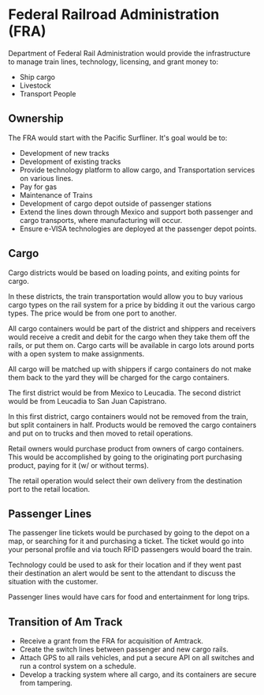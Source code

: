 # Federal Railroad Administration (FRA)

Department of Federal Rail Administration would provide the infrastructure to manage train lines, technology, licensing, and grant money to:

- Ship cargo
- Livestock
- Transport People

## Ownership

The FRA would start with the Pacific Surfliner. It's goal would be to:

- Development of new tracks
- Development of existing tracks
- Provide technology platform to allow cargo, and Transportation services on various lines.
- Pay for gas
- Maintenance of Trains
- Development of cargo depot outside of passenger stations
- Extend the lines down through Mexico and support both passenger and cargo transports, where manufacturing will occur.
- Ensure e-VISA technologies are deployed at the passenger depot points.

## Cargo

Cargo districts would be based on loading points, and exiting points for cargo.

In these districts, the train transportation would allow you to buy various cargo types on the rail system for a price by bidding it out the various cargo types. The price would be from one port to another.

All cargo containers would be part of the district and shippers and receivers would receive a credit and debit for the cargo when they take them off the rails, or put them on. Cargo carts will be available in cargo lots around ports with a open system to make assignments.

All cargo will be matched up with shippers if cargo containers do not make them back to the yard they will be charged for the cargo containers.

The first district would be from Mexico to Leucadia.
The second district would be from Leucadia to San Juan Capistrano.

In this first district, cargo containers would not be removed from the train, but split containers in half. Products would be removed the cargo containers and put on to trucks and then moved to retail operations.

Retail owners would purchase product from owners of cargo containers. This would be accomplished by going to the originating port purchasing product, paying for it (w/ or without terms).

The retail operation would select their own delivery from the destination port to the retail location.

## Passenger Lines

The passenger line tickets would be purchased by going to the depot on a map, or searching for it and purchasing a ticket. The ticket would go into your personal profile and via touch RFID passengers would board the train.

Technology could be used to ask for their location and if they went past their destination an alert would be sent to the attendant to discuss the situation with the customer.

Passenger lines would have cars for food and entertainment for long trips.

## Transition of Am Track

- Receive a grant from the FRA for acquisition of Amtrack.
- Create the switch lines between passenger and new cargo rails.
- Attach GPS to all rails vehicles, and put a secure API on all switches and run a control system on a schedule.
- Develop a tracking system where all cargo, and its containers are secure from tampering.
